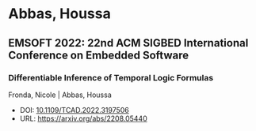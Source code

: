 # Abbas, Houssa

## EMSOFT 2022: 22nd ACM SIGBED International Conference on Embedded Software

### Differentiable Inference of Temporal Logic Formulas
Fronda, Nicole | Abbas, Houssa
* DOI: [10.1109/TCAD.2022.3197506](https://doi.org/10.1109/TCAD.2022.3197506)
* URL: <https://arxiv.org/abs/2208.05440>

